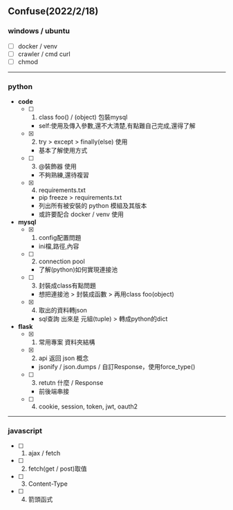 ## Confuse(2022/2/18)
### windows / ubuntu
- [ ] docker / venv
- [ ] crawler / cmd curl
- [ ] chmod
***
### python
- **code**
	- [ ] 1. class foo() / (object) 包裝mysql
		- self:使用及傳入參數,還不大清楚,有點難自己完成,還得了解
	- [x] 2. try > except > finally(else) 使用
		- 基本了解使用方式
	- [ ] 3. @裝飾器 使用
		- 不夠熟練,還待複習
	- [x] 4. requirements.txt
		- pip freeze > requirements.txt
		- 列出所有被安裝的 python 模組及其版本
		- 或許要配合 docker / venv 使用
- **mysql**
	- [x] 1. config配置問題
		- ini檔,路徑,內容
	- [ ] 2. connection pool
		- 了解(python)如何實現連接池
	- [ ] 3. 封裝成class有點問題
		- 想把連接池 > 封裝成函數 > 再用class foo(object)
	- [x] 4. 取出的資料轉json
		- sql查詢 出來是 元組(tuple) > 轉成python的dict
- **flask**
	- [x] 1. 常用專案 資料夾結構
	- [x] 2. api 返回 json 概念
		- jsonify / json.dumps / 自訂Response，使用force_type()
	- [ ] 3. retutn 什麼 / Response
		- 前後端串接
	- [ ] 4. cookie, session, token, jwt, oauth2
***
### javascript
- [ ] 1. ajax / fetch
- [ ] 2. fetch(get / post)取值
- [ ] 3. Content-Type
- [ ] 4. 箭頭函式

